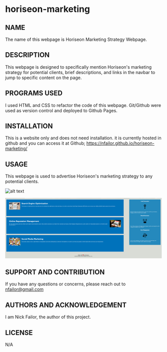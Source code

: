 # horiseon-marketing

## NAME
The name of this webpage is Horiseon Marketing Strategy Webpage.

## DESCRIPTION
This webpage is designed to specifically mention Horiseon's marketing strategy for potential clients, brief descriptions, and links in the navbar to jump to specific content on the page. 

## PROGRAMS USED
I used HTML and CSS to refactor the code of this webpage. Git/Github were used as version control and deployed to Github Pages.

## INSTALLATION
This is a website only and does not need installation. it is currently hosted in github and you can access it at Github; https://nfailor.github.io/horiseon-marketing/

## USAGE
This webpage is used to advertise Horiseon's marketing strategy to any potential clients.

![alt text](assets/images/Horiseon%20Webpage%201.PNG)

![alt text](assets/images/Horiseon%20Webpage%202.PNG)

## SUPPORT AND CONTRIBUTION
If you have any questions or concerns, please reach out to nfailor@gmail.com

## AUTHORS AND ACKNOWLEDGEMENT
I am Nick Failor, the author of this project.

## LICENSE
N/A